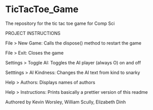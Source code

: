 # TicTacToe_Game
The repository for the tic tac toe game for Comp Sci

PROJECT INSTRUCTIONS

  File > New Game: Calls the dispose() method to restart the game
  
  File > Exit: Closes the game
  
  Settings > Toggle AI: Toggles the AI player (always O) on and off
  
  Setttings > AI Kindness: Changes the AI text from kind to snarky
  
  Help > Authors: Displays names of authors
  
  Help > Instructions: Prints basically a prettier version of this readme
  
  
  Authored by Kevin Worsley, William Scully, Elizabeth Dinh
